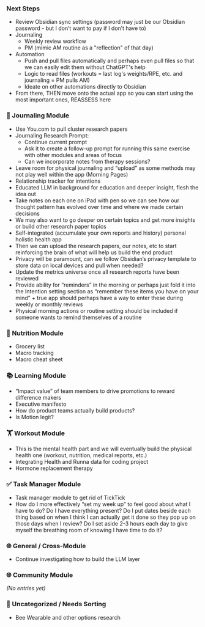 ### Next Steps
- Review Obsidian sync settings (password may just be our Obsidian password - but I don’t want to pay if I don’t have to)
- Journaling
	- Weekly review workflow
	- PM (mimic AM routine as a "reflection" of that day)
- Automation
	- Push and pull files automatically and perhaps even pull files so that we can easily edit them without ChatGPT's help
	- Logic to read files (workouts = last log's weights/RPE, etc. and journaling = PM pulls AM)
	- Ideate on other automations directly to Obsidian
- From there, THEN move onto the actual app so you can start using the most important ones, REASSESS here
### 📓 Journaling Module
- Use You.com to pull cluster research papers 
- Journaling Research Prompt:  
  - Continue current prompt  
  - Ask it to create a follow-up prompt for running this same exercise with other modules and areas of focus  
  - Can we incorporate notes from therapy sessions?  
- Leave room for physical journaling and “upload” as some methods may not play well within the app (Morning Pages)  
- Relationship tracker for intentions  
- Educated LLM in background for education and deeper insight, flesh the idea out  
- Take notes on each one on iPad with pen so we can see how our thought pattern has evolved over time and where we made certain decisions  
- We may also want to go deeper on certain topics and get more insights or build other research paper topics  
- Self-integrated (accumulate your own reports and history) personal holistic health app  
- Then we can upload the research papers, our notes, etc to start reinforcing the brain of what will help us build the end product  
- Privacy will be paramount, can we follow Obsidian’s privacy template to store data on local devices and pull when needed?  
- Update the metrics universe once all research reports have been reviewed
- Provide ability for “reminders” in the morning or perhaps just fold it into the Intention setting section as “remember these items you have on your mind” + true app should perhaps have a way to enter these during weekly or monthly reviews 
- Physical morning actions or routine setting should be included if someone wants to remind themselves of a routine 

### 🥦 Nutrition Module
- Grocery list
- Macro tracking
- Macro cheat sheet 

### 📚 Learning Module
- “Impact value” of team members to drive promotions to reward difference makers  
- Executive manifesto
- How do product teams actually build products?
- Is Motion legit?

### 🏋️ Workout Module
- This is the mental health part and we will eventually build the physical health one (workout, nutrition, medical reports, etc.)  
- Integrating Health and Runna data for coding project
- Hormone replacement therapy 

### ✅ Task Manager Module
- Task manager module to get rid of TickTick  
- How do I more effectively “set my week up” to feel good about what I have to do? Do I have everything present? Do I put dates beside each thing based on when I think I can actually get it done so they pop up on those days when I review? Do I set aside 2-3 hours each day to give myself the breathing room of knowing I have time to do it?

### 🌐 General / Cross-Module
- Continue investigating how to build the LLM layer

### 🌐 Community Module
*(No entries yet)*

### 🧪 Uncategorized / Needs Sorting
- Bee Wearable and other options research
